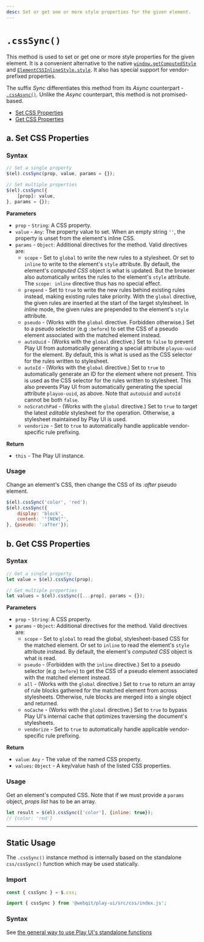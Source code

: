 ```yaml
---
desc: Set or get one or more style properties for the given element.
---
```

# `.cssSync()`

This method is used to set or get one or more style properties for the given element. It is a convenient alternative to the native [`window.getComputedStyle`](https://developer.mozilla.org/en-US/docs/Web/API/Window/getComputedStyle) and [`ElementCSSInlineStyle.style`](https://developer.mozilla.org/en-US/docs/Web/API/ElementCSSInlineStyle/style). It also has special support for vendor-prefixed properties.

The suffix *Sync* differentiates this method from its *Async* counterpart - [`.cssAsync()`](../cssasync). Unlike the *Async* counterpart, this method is not promised-based.

+ [Set CSS Properties](#a-set-css-properties)
+ [Get CSS Properties](#b-get-css-properties)

## a. Set CSS Properties

### Syntax

```js
// Set a single property
$(el).cssSync(prop, value, params = {});

// Set multiple properties
$(el).cssSync({
    [prop]: value,
}, params = {});
```

**Parameters**

+ `prop` - `String`: A CSS property.
+ `value` - `Any`: The property value to set. When an empty string `''`, the property is unset from the element's inline CSS.
+ `params` - `Object`: Additional directives for the method. Valid directives are:
    + `scope` - Set to `global` to write the new rules to a stylesheet. Or set to `inline` to write to the element's `style` attribute. By default, the element's *computed CSS* object is what is updated. But the browser also automatically writes the rules to the element's `style` attribute. The `scope: inline` directive thus has no special effect.
    + `prepend` - Set to `true` to write the new rules behind existing rules instead, making existing rules take priority. With the `global` directive, the given rules are inserted at the start of the target stylesheet. In *inline* mode, the given rules are prepended to the element's `style` attribute.
    + `pseudo` - (Works with the `global` directive. Forbidden otherwise.) Set to a pseudo selector (e.g `:before`) to set the CSS of a pseudo element associated with the matched element instead.
    + `autoUuid` - (Works with the `global` directive.) Set to `false` to prevent Play UI from automatically generating a special attribute `playuo-uuid` for the element. By default, this is what is used as the CSS selector for the rules written to stylesheet.
    + `autoId` - (Works with the `global` directive.) Set to `true` to automatically generate an ID for the element where not present. This is used as the CSS selector for the rules written to stylesheet. This also prevents Play UI from automatically generating the special attribute `playuo-uuid`, as above. Note that `autoUuid` and `autoId` cannot be both `false`.
    + `noScratchPad` - (Works with the `global` directive.) Set to `true` to target the latest *editable* stylesheet for the operation. Otherwise, a stylesheet maintained by Play UI is used.
    + `vendorize` - Set to `true` to automatically handle applicable vendor-specific rule prefixing.

**Return**

+ `this` - The Play UI instance.

### Usage

Change an element's CSS, then change the CSS of its *:after* pseudo element.

```js
$(el).cssSync('color', 'red');
$(el).cssSync({
    display: 'block',
    content: '"[NEW]"',
}, {pseudo: ':after'});
```

## b. Get CSS Properties

### Syntax

```js
// Get a single property
let value = $(el).cssSync(prop);

// Get multiple properties
let values = $(el).cssSync([...prop], params = {});
```

**Parameters**

+ `prop` - `String`: A CSS property.
+ `params` - `Object`: Additional directives for the method. Valid directives are:
    + `scope` - Set to `global` to read the global, stylesheet-based CSS for the matched element. Or set to `inline` to read the element's `style` attribute instead. By default, the element's *computed CSS* object is what is read.
    + `pseudo` - (Forbidden with the `inline` directive.) Set to a pseudo selector (e.g `:before`) to get the CSS of a pseudo element associated with the matched element instead.
    + `all` - (Works with the `global` directive.) Set to `true` to return an array of rule blocks gathered for the matched element from across stylesheets. Otherwise, rule blocks are merged into a single object and returned.
    + `noCache` - (Works with the `global` directive.) Set to `true` to bypass Play UI's internal cache that optimizes traversing the document's stylesheets.
    + `vendorize` - Set to `true` to automatically handle applicable vendor-specific rule prefixing.

**Return**

+ `value`: `Any` - The value of the named CSS property.
+ `values`: `Object` - A key/value hash of the listed CSS properties.

### Usage

Get an element's computed CSS. Note that if we must provide a `params` object, *props list* has to be an array.

```js
let result = $(el).cssSync(['color'], {inline: true});
// {color: 'red'}
```

------

## Static Usage

The `.cssSync()` instance method is internally based on the standalone `css/cssSync()` function which may be used statically.

### Import

```js
const { cssSync } = $.css;
```
```js
import { cssSync } from '@webqit/play-ui/src/css/index.js';
```

### Syntax

See [the general way to use Play UI's standalone functions](../../../quickstart#use-as-descrete-utilities)